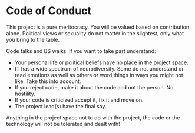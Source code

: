 # Code of Conduct 

This project is a pure meritocracy. You will be valued based on contribution alone. Political views or sexuality do not matter in the slightest, only what you bring to the table.  

Code talks and BS walks. If you want to take part understand: 

* Your personal life or political beliefs have no place in the project space. 
* IT has a wide spectrum of neurodiversity. Some do not understand or read emotions as well as others or word things in ways you might not like. Take this into account. 
* If you reject code, make it about the code and not the person. No hostility. 
* If your code is criticized accept it, fix it and move on. 
* The project lead(s) have the final say. 

Anything in the project space not to do with the project, the code or the technology will not be tolerated and dealt with! 
